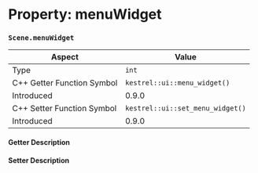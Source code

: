 
# Property: menuWidget
### `Scene.menuWidget`

| Aspect | Value |
| --- | --- |
| Type | `int` |
| C++ Getter Function Symbol | `kestrel::ui::menu_widget()` |
| Introduced | 0.9.0 |
| C++ Setter Function Symbol | `kestrel::ui::set_menu_widget()` |
| Introduced | 0.9.0 |

#### Getter Description

#### Setter Description

